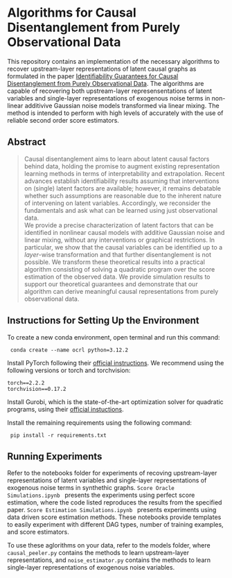 # Algorithms for Causal Disentanglement from Purely Observational Data

This repository contains an implementation of the necessary algorithms to recover upstream-layer representations of latent causal graphs as formulated in the paper [Identifiability Guarantees for Causal Disentanglement from Purely Observational Data](https://openreview.net/forum?id=M20p6tq9Hq&noteId=0KDq5QK0Sw). The algorithms are capable of recovering both upstream-layer represensentations of latent variables and single-layer representations of exogenous noise terms in non-linear additivive Gaussian noise models transformed via linear mixing. The method is intended to perform with high levels of accurately with the use of reliable second order score estimators.

## Abstract 
> Causal disentanglement aims to learn about latent causal factors behind data, holding the promise to augment existing representation learning methods in terms of interpretability and extrapolation. Recent advances establish identifiability results assuming that interventions on (single) latent factors are available; however, it remains debatable whether such assumptions are reasonable due to the inherent nature of intervening on latent variables. Accordingly, we reconsider the fundamentals and ask what can be learned using just observational data. <br>
> We provide a precise characterization of latent factors that can be identified in nonlinear causal models with additive Gaussian noise and linear mixing, without any interventions or graphical restrictions. In particular, we show that the causal variables can be identified up to a _layer_-wise transformation and that further disentanglement is not possible. We transform these theoretical results into a practical algorithm consisting of solving a quadratic program over the score estimation of the observed data. We provide simulation results to support our theoretical guarantees and demonstrate that our algorithm can derive meaningful causal representations from purely observational data.

 ## Instructions for Setting Up the Environment

 To create a new conda environment, open terminal and run this command:
 
```
 conda create --name ocrl python=3.12.2
```
Install PyTorch following their [official instructions](https://pytorch.org/get-started/locally/). We recommend using the following versions or torch and torchvision:
```
torch==2.2.2
torchvision==0.17.2
```
Install Gurobi, which is the state-of-the-art optimization solver for quadratic programs, using their [official instuctions](https://www.gurobi.com/).

Install the remaining requirements using the following command:
```
 pip install -r requirements.txt
```

 ## Running Experiments

Refer to the notebooks folder for experiments of recoving upstream-layer representations of latent variables and single-layer representations of exogenous noise terms in synthethic graphs. ```Score Oracle Simulations.ipynb ``` presents the experiments using perfect score estimation, where the code listed reproduces the results from the specified paper. ```Score Estimation Simulations.ipynb ``` presents experiments using data driven score estimation methods. These notebooks provide templates to easily experiment with different DAG types, number of training examples, and score estimators.

To use these aglorithms on your data, refer to the models folder, where ```causal_peeler.py``` contains the methods to learn upstream-layer representations, and ```noise_estimator.py``` contains the methods to learn single-layer representations of exogenous noise variables.


